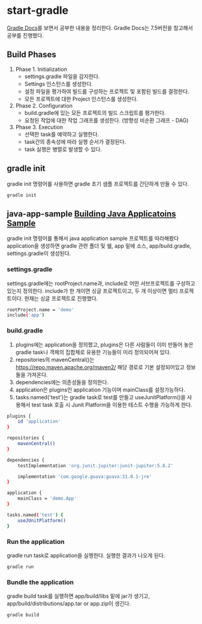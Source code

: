 # start-gradle
[Gradle Docs](https://docs.gradle.org/7.5/userguide/userguide.html)를 보면서 공부한 내용을 정리한다.
Gradle Docs는 7.5버전을 참고해서 공부를 진행했다.

## Build Phases
1. Phase 1. Initialization
   - settings.gradle 파일을 감지한다.
   - Settings 인스턴스를 생성한다.
   - 설정 파일을 평가하여 빌드를 구성하는 프로젝트 및 포함된 빌드를 결정한다.
   - 모든 프로젝트에 대한 Project 인스턴스를 생성한다.
2. Phase 2. Configuration
   - build.gradle에 있는 모든 프로젝트의 빌드 스크립트를 평가한다.
   - 요청된 작업에 대한 작업 그래프를 생성한다. (방향성 비순환 그래프 - DAG)
3. Phase 3. Execution
   - 선택한 task를 예약하고 실행한다.
   - task간의 종속성에 따라 실행 순서가 결정된다.
   - task 실행은 병렬로 발생할 수 있다.

## gradle init
gradle init 명령어를 사용하면 gradle 초기 샘플 프로젝트를 간단하게 만들 수 있다.

```bash
gradle init
```

## java-app-sample [Building Java Applicatoins Sample](https://docs.gradle.org/7.5/samples/sample_building_java_applications.html)
gradle init 명령어를 통해서 java application sample 프로젝트를 따라해봤다
application을 생성하면 gradle 관련 폴더 및 쉘, app 밑에 소스, app/build.gradle, settings.gradle이 생성된다.

### settings.gradle

settings.gradle에는 rootProject.name과, include로 어떤 서브프로젝트를 구성하고 있는지 정의한다.
include가 한 개이면 싱글 프로젝트이고, 두 개 이상이면 멀티 프로젝트이다.
현재는 싱글 프로젝트로 진행했다.

```bash
rootProject.name = 'demo'
include('app')
```

### build.gradle
1. plugins에는 application을 정의했고, plugins은 다른 사람들이 이미 만들어 놓은 gradle task나 객체의 집합체로 유용한 기능들이 미리 정의되어져 있다.
2. repositories의 mavenCentral()는 https://repo.maven.apache.org/maven2/ 해당 경로로 기본 설정되어있고 정보들을 가져온다.
3. dependencies에는 의존성들을 정의한다.
4. application은 plugins인 application 기능이며 mainClass를 설정가능하다.
5. tasks.named('test')는 gradle task로 test를 만들고 useJunitPlatform()을 사용해서 test task 호출 시 Junit Platform을 이용한 테스트 수행을 가능하게 한다.

```bash
plugins {
    id 'application' 
}

repositories {
    mavenCentral() 
}

dependencies {
    testImplementation 'org.junit.jupiter:junit-jupiter:5.8.2' 

    implementation 'com.google.guava:guava:31.0.1-jre' 
}

application {
    mainClass = 'demo.App' 
}

tasks.named('test') {
    useJUnitPlatform() 
}
```

### Run the application
gradle run task로 application을 실행한다.
실행한 결과가 나오게 된다.

```bash
gradle run
```

### Bundle the application
gradle build task를 실행하면 app/build/libs 밑에 jar가 생기고, app/build/distributions/app.tar or app.zip이 생긴다.

```bash
gradle build
```



